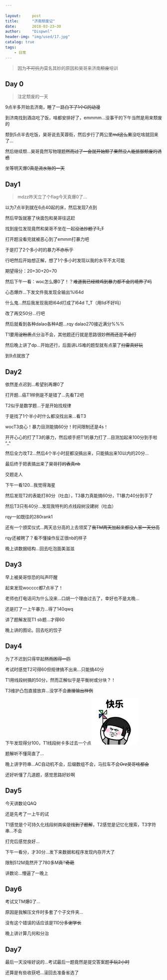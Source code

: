 ```yaml
---

layout:     post
title:      "济南颓废记"
date:       2018-03-23~30
author:     "Dispwnl"
header-img: "img/used/17.jpg"
catalog: true
tags:
    - 日常
---
```

>因为~~不可抗力~~莫名其妙的原因和昊哥来济南~~颓废~~培训

## Day 0
>注定颓废的一天

9点半多开始去济南，睡了一路~~白下了1个G的动漫~~

到济南找到酒店吃了饭，啥都安排好了，emmmm...没事干的下午当然是用来颓废的

颓到5点半去吃饭，昊哥说去芙蓉街，然后步行了两公里~~md这么累~~没吃啥就回来了...

然后继续颓...昊哥竟然写物理题~~然而过了一会就开始颓了果然没人能抵御颓废的诱惑~~

坐等明天爆$0$~~真是流水账的一天~~

## Day1
>mdzz昨天立了个flag今天真爆$0$了...

以为7点半到就在6点40起的床，然后发现7点到

然后早饭就塞了块面包和昊哥往这赶

找到座位发现竟然和昊哥不坐在一起~~没法抄题了T_T~~

打开题没看完就被恶心到了emmm打暴力吧

于是打了2个多小时的暴力~~不亦乐乎~~

行吧然后开始想正解，想了1个多小时发现以我的水平不太可能

期望得分：20+30+20=70

然后下午一看：woc怎么爆0了！？~~难道我已经辣鸡到暴力都不会的境界了吗~~

心态爆炸...下发文件我发现全输出%l64d

什么鬼...然后我发现我把I64d打成了l64d T_T（用lld不好吗）

改了再交50分...行吧

然后就看到各种dalao各种A题...rqy dalao270接近满分%%%

T1要用~~淀粉质~~点分治不会，其他题还行就是思路很妙~~然而还是不会打~~

然后晚上讲了dp...开始还行，后面讲LIS难的题型就有点蒙了~~扫雷真好玩~~

到9点就放了

## Day2
依然差点迟到...希望别再爆0了

打开题...癌T1样例是不是错了...先看T2吧

T2似乎是数学题...于是开始找规律

于是找了1个半小时什么都没找出来...看T3

wocT3良心！暴力目测能搞60分！时间限制还是4s！

开开心心的打了T3的暴力，然后顺手把T1的暴力打了...目测加起来100分到手啦^_^

然后全力攻T2...然后4个半小时屁都没搞出来，只能搞出来10以内的20分...

最后终于把表搞出来了~~昊哥打的表真nb~~

交题走人

下午一看120...我觉得海星

然后发现T2的表能打80分（吐血），T3暴力真能搞60分，T1暴力40分到手了

然后T3只有40分...发现我特判的点线段树没建树（吐血）

rqy一如既往的280rank1

还有一个颁奖仪式...两天总分高的上去领奖了~~我TM两天加起来都没人家一天分高~~

rqy还被聘了？看不懂操作反正很nb的样子

晚上讲数据结构...回去吃泡面美滋滋

## Day3

早上被昊哥惊恐的叫声吓醒

起来发现wocccc都7点半了！

老师也打电话问为什么没来...口胡一个理由过去了，幸好也不是太晚...

还是打了一上午暴力...得了140qwq

讲了题解发现T1 sb题...才得60

晚上讲的图论。回去吃的饺子

## Day4

为了不迟到只得早起~~然而困得一匹~~

考试时感觉T2可得60但规律搞不出来...只能搞40分

T1用线段树搞的50分，然而正解似乎是平衡树或分块？！

T3维护凸包直接放弃...没学不会~~直接输出样例~~

下午发现得分100，T1线段树卡多过去一个点![](/img/qaq/happy.jpg)

题解听不懂简直了...

晚上讲字符串...AC自动机不会，后缀数组不会，马拉车不会~~Orz昊哥啥都会~~

还好听懂了几道题，感觉思路好妙啊

## Day5

今天讲数论QAQ

还是先考了一上午的试

T1感觉是个可持久化线段树~~其实是找到了题解~~，T2感觉是记忆化搜索，T3字符串...不会

打完后感觉良好...

下午一看分，才30分...发下来数据和程序发现内存开大了

限制512M竟然开了780多M~~真™奇葩~~

讲数论...懵逼了一晚上

## Day6

考试又TM爆0了...

原因是我解压文件时多套了个子文件夹...

没有这个错误的话应该是110分~~多谢学长~~

晚上讲计算几何和分治

## Day7
最后一天没啥好说的...考试最后一题竟然是提交答案题~~手玩2小时~~

还算是有些收获吧...滚回去准备省选了
